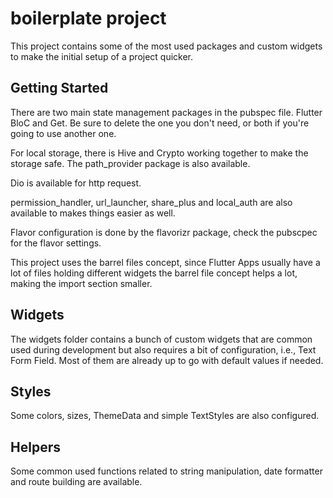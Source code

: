 # boilerplate project

This project contains some of the most used packages and custom widgets to make the initial setup of a project quicker.

## Getting Started

There are two main state management packages in the pubspec file. 
Flutter BloC and Get. Be sure to delete the one you don't need, or both if you're going to use another one.

For local storage, there is Hive and Crypto working together to make the storage safe. The path_provider package is also available.

Dio is available for http request.

permission_handler, url_launcher, share_plus and local_auth are also available to makes things easier as well.

Flavor configuration is done by the flavorizr package, check the pubscpec for the flavor settings.

This project uses the barrel files concept, since Flutter Apps usually have a lot of files holding different widgets the barrel file concept helps a lot, making the import section smaller. 

## Widgets

The widgets folder contains a bunch of custom widgets that are common used during development but also requires a bit of configuration, i.e., Text Form Field.
Most of them are already up to go with default values if needed.

## Styles

Some colors, sizes, ThemeData and simple TextStyles are also configured.

## Helpers

Some common used functions related to string manipulation, date formatter and route building are available.
